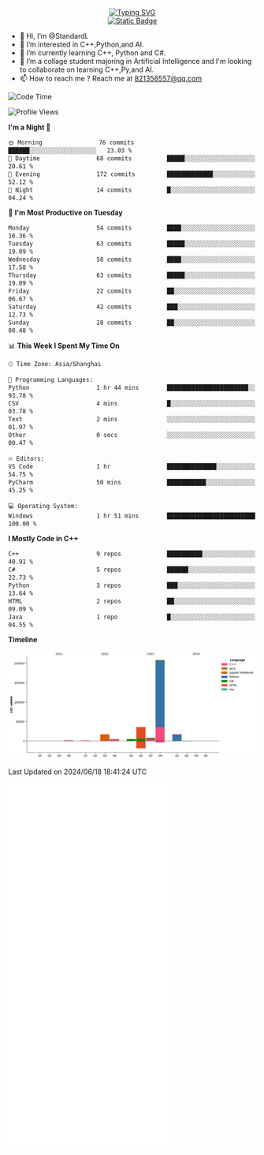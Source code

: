 <!-- Dynamic typing 动态打字 -->
<div align="center">
  <div align="center">
  <a href="https://git.io/typing-svg"><img src="https://readme-typing-svg.demolab.com?font=Tilt+Neon&size=32&pause=1000&center=true&vCenter=true&random=false&width=435&lines=Hello+World!;%E4%BD%A0%E5%A5%BD%EF%BC%8C%E4%B8%96%E7%95%8C%EF%BC%81;%E3%83%8F%E3%83%AD%E3%83%BC%E3%80%81%E3%83%AF%E3%83%BC%E3%83%AB%E3%83%89!" alt="Typing SVG" /></a>
  </div>
</div>

<!-- Profile logo 徽标 -->
<div align="center">
  <a href="https://standardl.github.io">
    <img alt="Static Badge" src="https://img.shields.io/badge/Github.io-Blog-brightgreen?style=for-the-badge&logo=github&link=https%3A%2F%2Fstandardl.github.io">
  </a>
</div>

- 👋 Hi, I’m @StandardL
- 👀 I’m interested in C++,Python,and AI.
- 🌱 I’m currently learning C++, Python and C#.
- 💞️ I’m a collage student majoring in Artificial Intelligence and I'm looking to collaborate on learning C++,Py,and AI.
- 📫 How to reach me ? Reach me at 821356557@qq.com

<!-- Wakatime 数据统计 -->
<!--START_SECTION:waka-->
![Code Time](http://img.shields.io/badge/Code%20Time-1%20hr%2051%20mins-blue)

![Profile Views](http://img.shields.io/badge/Profile%20Views-142-blue)

**I'm a Night 🦉** 

```text
🌞 Morning                76 commits          ██████░░░░░░░░░░░░░░░░░░░   23.03 % 
🌆 Daytime                68 commits          █████░░░░░░░░░░░░░░░░░░░░   20.61 % 
🌃 Evening                172 commits         █████████████░░░░░░░░░░░░   52.12 % 
🌙 Night                  14 commits          █░░░░░░░░░░░░░░░░░░░░░░░░   04.24 % 
```
📅 **I'm Most Productive on Tuesday** 

```text
Monday                   54 commits          ████░░░░░░░░░░░░░░░░░░░░░   16.36 % 
Tuesday                  63 commits          █████░░░░░░░░░░░░░░░░░░░░   19.09 % 
Wednesday                58 commits          ████░░░░░░░░░░░░░░░░░░░░░   17.58 % 
Thursday                 63 commits          █████░░░░░░░░░░░░░░░░░░░░   19.09 % 
Friday                   22 commits          ██░░░░░░░░░░░░░░░░░░░░░░░   06.67 % 
Saturday                 42 commits          ███░░░░░░░░░░░░░░░░░░░░░░   12.73 % 
Sunday                   28 commits          ██░░░░░░░░░░░░░░░░░░░░░░░   08.48 % 
```


📊 **This Week I Spent My Time On** 

```text
🕑︎ Time Zone: Asia/Shanghai

💬 Programming Languages: 
Python                   1 hr 44 mins        ███████████████████████░░   93.78 % 
CSV                      4 mins              █░░░░░░░░░░░░░░░░░░░░░░░░   03.78 % 
Text                     2 mins              ░░░░░░░░░░░░░░░░░░░░░░░░░   01.97 % 
Other                    0 secs              ░░░░░░░░░░░░░░░░░░░░░░░░░   00.47 % 

🔥 Editors: 
VS Code                  1 hr                ██████████████░░░░░░░░░░░   54.75 % 
PyCharm                  50 mins             ███████████░░░░░░░░░░░░░░   45.25 % 

💻 Operating System: 
Windows                  1 hr 51 mins        █████████████████████████   100.00 % 
```

**I Mostly Code in C++** 

```text
C++                      9 repos             ██████████░░░░░░░░░░░░░░░   40.91 % 
C#                       5 repos             ██████░░░░░░░░░░░░░░░░░░░   22.73 % 
Python                   3 repos             ███░░░░░░░░░░░░░░░░░░░░░░   13.64 % 
HTML                     2 repos             ██░░░░░░░░░░░░░░░░░░░░░░░   09.09 % 
Java                     1 repo              █░░░░░░░░░░░░░░░░░░░░░░░░   04.55 % 
```



**Timeline**

![Lines of Code chart](https://raw.githubusercontent.com/StandardL/StandardL/main/assets/bar_graph.png)


 Last Updated on 2024/06/18 18:41:24 UTC
<!--END_SECTION:waka-->

<img align="center" src="/github-metrics.svg" alt="Metrics" width="65%" />

<!---
StandardL/StandardL is a ✨ special ✨ repository because its `README.md` (this file) appears on your GitHub profile.
You can click the Preview link to take a look at your changes.
--->
